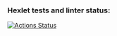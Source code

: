 ### Hexlet tests and linter status:
[![Actions Status](https://github.com/PovolocicoDima/frontend-project-lvl2/workflows/hexlet-check/badge.svg)](https://github.com/PovolocicoDima/frontend-project-lvl2/actions)